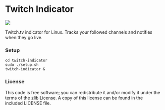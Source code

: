 # Twitch Indicator

![](http://i.imgur.com/zWfcJuJ.png)

Twitch.tv indicator for Linux. Tracks your followed channels and notifies when they go live.

### Setup

```
cd twitch-indicator
sudo ./setup.sh
twitch-indicator &
```

### License

This code is free software; you can redistribute it and/or modify it under the terms of the zlib License. A copy of this license can be found in the included LICENSE file.
